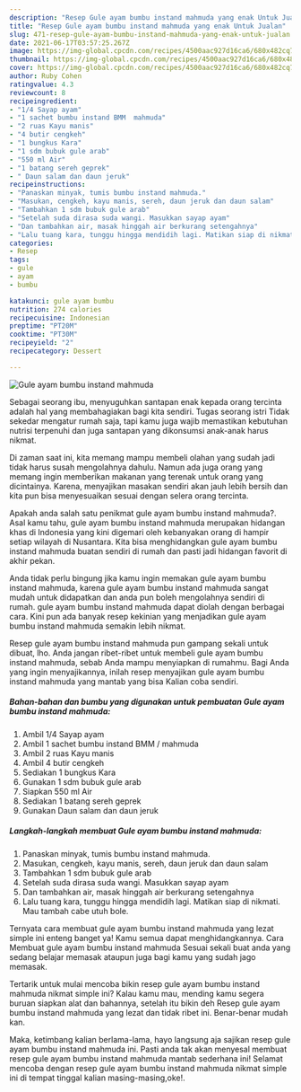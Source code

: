 ```yaml
---
description: "Resep Gule ayam bumbu instand mahmuda yang enak Untuk Jualan"
title: "Resep Gule ayam bumbu instand mahmuda yang enak Untuk Jualan"
slug: 471-resep-gule-ayam-bumbu-instand-mahmuda-yang-enak-untuk-jualan
date: 2021-06-17T03:57:25.267Z
image: https://img-global.cpcdn.com/recipes/4500aac927d16ca6/680x482cq70/gule-ayam-bumbu-instand-mahmuda-foto-resep-utama.jpg
thumbnail: https://img-global.cpcdn.com/recipes/4500aac927d16ca6/680x482cq70/gule-ayam-bumbu-instand-mahmuda-foto-resep-utama.jpg
cover: https://img-global.cpcdn.com/recipes/4500aac927d16ca6/680x482cq70/gule-ayam-bumbu-instand-mahmuda-foto-resep-utama.jpg
author: Ruby Cohen
ratingvalue: 4.3
reviewcount: 8
recipeingredient:
- "1/4 Sayap ayam"
- "1 sachet bumbu instand BMM  mahmuda"
- "2 ruas Kayu manis"
- "4 butir cengkeh"
- "1 bungkus Kara"
- "1 sdm bubuk gule arab"
- "550 ml Air"
- "1 batang sereh geprek"
- " Daun salam dan daun jeruk"
recipeinstructions:
- "Panaskan minyak, tumis bumbu instand mahmuda."
- "Masukan, cengkeh, kayu manis, sereh, daun jeruk dan daun salam"
- "Tambahkan 1 sdm bubuk gule arab"
- "Setelah suda dirasa suda wangi. Masukkan sayap ayam"
- "Dan tambahkan air, masak hinggah air berkurang setengahnya"
- "Lalu tuang kara, tunggu hingga mendidih lagi. Matikan siap di nikmati. Mau tambah cabe utuh bole."
categories:
- Resep
tags:
- gule
- ayam
- bumbu

katakunci: gule ayam bumbu 
nutrition: 274 calories
recipecuisine: Indonesian
preptime: "PT20M"
cooktime: "PT30M"
recipeyield: "2"
recipecategory: Dessert

---
```



![Gule ayam bumbu instand mahmuda](https://img-global.cpcdn.com/recipes/4500aac927d16ca6/680x482cq70/gule-ayam-bumbu-instand-mahmuda-foto-resep-utama.jpg)

Sebagai seorang ibu, menyuguhkan santapan enak kepada orang tercinta adalah hal yang membahagiakan bagi kita sendiri. Tugas seorang istri Tidak sekedar mengatur rumah saja, tapi kamu juga wajib memastikan kebutuhan nutrisi terpenuhi dan juga santapan yang dikonsumsi anak-anak harus nikmat.

Di zaman  saat ini, kita memang mampu membeli olahan yang sudah jadi tidak harus susah mengolahnya dahulu. Namun ada juga orang yang memang ingin memberikan makanan yang terenak untuk orang yang dicintainya. Karena, menyajikan masakan sendiri akan jauh lebih bersih dan kita pun bisa menyesuaikan sesuai dengan selera orang tercinta. 



Apakah anda salah satu penikmat gule ayam bumbu instand mahmuda?. Asal kamu tahu, gule ayam bumbu instand mahmuda merupakan hidangan khas di Indonesia yang kini digemari oleh kebanyakan orang di hampir setiap wilayah di Nusantara. Kita bisa menghidangkan gule ayam bumbu instand mahmuda buatan sendiri di rumah dan pasti jadi hidangan favorit di akhir pekan.

Anda tidak perlu bingung jika kamu ingin memakan gule ayam bumbu instand mahmuda, karena gule ayam bumbu instand mahmuda sangat mudah untuk didapatkan dan anda pun boleh mengolahnya sendiri di rumah. gule ayam bumbu instand mahmuda dapat diolah dengan berbagai cara. Kini pun ada banyak resep kekinian yang menjadikan gule ayam bumbu instand mahmuda semakin lebih nikmat.

Resep gule ayam bumbu instand mahmuda pun gampang sekali untuk dibuat, lho. Anda jangan ribet-ribet untuk membeli gule ayam bumbu instand mahmuda, sebab Anda mampu menyiapkan di rumahmu. Bagi Anda yang ingin menyajikannya, inilah resep menyajikan gule ayam bumbu instand mahmuda yang mantab yang bisa Kalian coba sendiri.

<!--inarticleads1-->

##### Bahan-bahan dan bumbu yang digunakan untuk pembuatan Gule ayam bumbu instand mahmuda:

1. Ambil 1/4 Sayap ayam
1. Ambil 1 sachet bumbu instand BMM / mahmuda
1. Ambil 2 ruas Kayu manis
1. Ambil 4 butir cengkeh
1. Sediakan 1 bungkus Kara
1. Gunakan 1 sdm bubuk gule arab
1. Siapkan 550 ml Air
1. Sediakan 1 batang sereh geprek
1. Gunakan  Daun salam dan daun jeruk




<!--inarticleads2-->

##### Langkah-langkah membuat Gule ayam bumbu instand mahmuda:

1. Panaskan minyak, tumis bumbu instand mahmuda.
1. Masukan, cengkeh, kayu manis, sereh, daun jeruk dan daun salam
1. Tambahkan 1 sdm bubuk gule arab
1. Setelah suda dirasa suda wangi. Masukkan sayap ayam
1. Dan tambahkan air, masak hinggah air berkurang setengahnya
1. Lalu tuang kara, tunggu hingga mendidih lagi. Matikan siap di nikmati. Mau tambah cabe utuh bole.




Ternyata cara membuat gule ayam bumbu instand mahmuda yang lezat simple ini enteng banget ya! Kamu semua dapat menghidangkannya. Cara Membuat gule ayam bumbu instand mahmuda Sesuai sekali buat anda yang sedang belajar memasak ataupun juga bagi kamu yang sudah jago memasak.

Tertarik untuk mulai mencoba bikin resep gule ayam bumbu instand mahmuda nikmat simple ini? Kalau kamu mau, mending kamu segera buruan siapkan alat dan bahannya, setelah itu bikin deh Resep gule ayam bumbu instand mahmuda yang lezat dan tidak ribet ini. Benar-benar mudah kan. 

Maka, ketimbang kalian berlama-lama, hayo langsung aja sajikan resep gule ayam bumbu instand mahmuda ini. Pasti anda tak akan menyesal membuat resep gule ayam bumbu instand mahmuda mantab sederhana ini! Selamat mencoba dengan resep gule ayam bumbu instand mahmuda nikmat simple ini di tempat tinggal kalian masing-masing,oke!.

